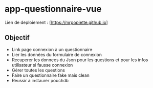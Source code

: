 # app-questionnaire-vue
Lien de deploiement :
[https://mrpopiette.github.io]

## Objectif



*   Link page connexion à un questionnaire
*   Lier les données du formulaire de connexion
*   Recuperer les donnees du Json pour les questions et pour les infos utilisateur si fausse connexion
*   Gérer toutes les questions 
*   Faire un questionnaire fake mais clean
*   Reussir à instaurer pouchdb
